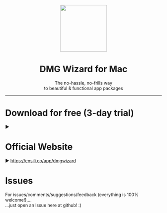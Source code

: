 <p align=center>
  <img height="150px" src="https://github.com/enSili-co/dmg wizard/raw/main/images/logo.png"/>
</p>
<h1 align=center>DMG Wizard for Mac</h1>
<p align=center>
  The no-hassle, no-frills way<br/>to beautiful & functional app packages
</p>


---

# Download for free (3-day trial)

▶︎ 

# Official Website

▶︎ https://ensili.co/app/dmgwizard

# Issues

For issues/comments/suggestions/feedback (everything is 100% welcome!),...    
...just open an Issue here at github! :)
